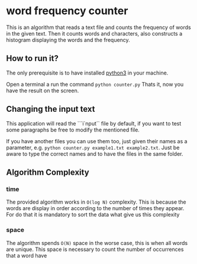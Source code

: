 # word frequency counter
This is an algorithm that reads a text file and counts the frequency of words in the given text. 
Then it counts words and characters, also constructs a histogram displaying the words and the frequency.


## How to run it?
The only prerequisite is to have installed [python3](https://realpython.com/installing-python/) in your machine.

Open a terminal a run the command 
```python counter.py```
Thats it, now you have the result on the screen.


## Changing the input text
This application will read the ```i`nput`` file by default,
if you want to test some paragraphs be free to modify the mentioned file.

If you have another files you can use them too, just given their names as a parameter, e.g.
```python counter.py example1.txt example2.txt```.
Just be aware to type the correct names and to have the files in the same folder.


## Algorithm Complexity

### time
The provided algorithm works in ``O(log N)`` complexity. 
This is because the words are display in order according to the number of times they appear.
For do that it is mandatory to sort the data what give us this complexity

### space
The algorithm spends ``O(N)`` space in the worse case, this is when all words are unique.
This space is necessary to count the number of occurrences that a word have